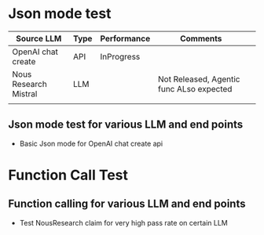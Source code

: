 # Json mode test

| Source LLM            | Type | Performance | Comments                                 |   |
|-----------------------|------|-------------|------------------------------------------|---|
| OpenAI chat create    | API  | InProgress  |                                          |   |
| Nous Research Mistral | LLM  |             | Not Released, Agentic func ALso expected |   |
|                       |      |             |                                          |   |


## Json mode test for various LLM and end points 

- Basic Json mode for OpenAI chat create api 


# Function Call Test

##  Function calling for various LLM and  end points 

- Test NousResearch claim for very high pass rate on certain LLM

